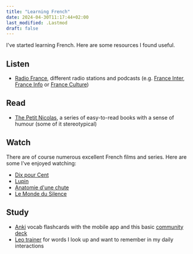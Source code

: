 ```yaml
---
title: "Learning French"
date: 2024-04-30T11:17:44+02:00
last_modified: .Lastmod
draft: false
---
```


I've started learning French. Here are some resources I found useful. 

## Listen

* [Radio France], different radio stations and podcasts (e.g. [France Inter], [France Info] or [France Culture])

[Radio France]: https://www.radiofrance.fr/
[France Inter]: https://www.radiofrance.fr/franceinter
[France Info]: https://www.francetvinfo.fr/en-direct/radio.html
[France Culture]: https://www.radiofrance.fr/franceculture

## Read

* [The Petit Nicolas], a series of easy-to-read books with a sense of humour (some of it stereotypical)

[The Petit Nicolas]: https://www.petitnicolas.com/

## Watch

There are of course numerous excellent French films and series. Here are some I've enjoyed watching:

* [Dix pour Cent](https://fr.wikipedia.org/wiki/Dix_pour_cent)
* [Lupin](https://fr.wikipedia.org/wiki/Lupin_(s%C3%A9rie_t%C3%A9l%C3%A9vis%C3%A9e,_2021))
* [Anatomie d'une chute](https://fr.wikipedia.org/wiki/Anatomie_d%27une_chute)
* [Le Monde du Silence](https://fr.wikipedia.org/wiki/Le_Monde_du_silence_(film))

## Study

* [Anki] vocab flashcards with the mobile app and this basic [community deck] 
* [Leo trainer] for words I look up and want to remember in my daily interactions

[Anki]: https://apps.ankiweb.net/index.html
[community deck]: https://ankiweb.net/shared/info/893324022
[Leo trainer]: https://dict.leo.org/trainer/index.php
